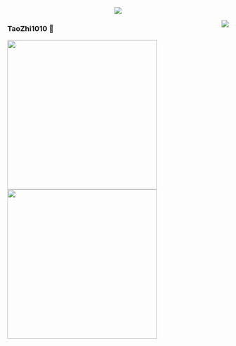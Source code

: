 <a href="https://github.com/taozhi1010">
  <p align="center">
    <img src="https://github-profile-trophy.vercel.app/?username=taozhi1010&column=7&theme=onedark"/>
  </p>
</a>

<a href="#">
  <img align="right" src="https://metrics.lecoq.io/taozhi1010?template=terminal" />
</a>

### TaoZhi1010 👋

<img width="340px" src="https://github-readme-stats.vercel.app/api?username=taozhi1010&theme=vue-dark&count_private=true&show_icons=true">
<img width="340px" src="https://github-readme-stats.vercel.app/api/top-langs/?username=taozhi1010&theme=vue-dark&layout=compact">

